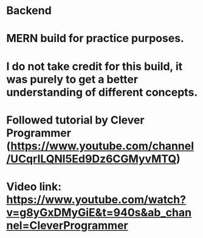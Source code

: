 # Backend

# MERN build for practice purposes.

# I do not take credit for this build, it was purely to get a better understanding of different concepts.

# Followed tutorial by Clever Programmer (https://www.youtube.com/channel/UCqrILQNl5Ed9Dz6CGMyvMTQ)

# Video link: https://www.youtube.com/watch?v=g8yGxDMyGiE&t=940s&ab_channel=CleverProgrammer
